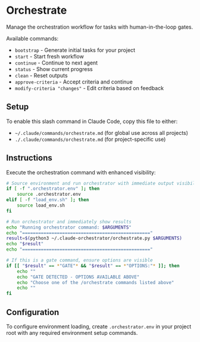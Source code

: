 # Orchestrate
Manage the orchestration workflow for tasks with human-in-the-loop gates.

Available commands:
- `bootstrap` - Generate initial tasks for your project
- `start` - Start fresh workflow  
- `continue` - Continue to next agent
- `status` - Show current progress
- `clean` - Reset outputs
- `approve-criteria` - Accept criteria and continue
- `modify-criteria "changes"` - Edit criteria based on feedback

## Setup
To enable this slash command in Claude Code, copy this file to either:
- `~/.claude/commands/orchestrate.md` (for global use across all projects)
- `./.claude/commands/orchestrate.md` (for project-specific use)

## Instructions
Execute the orchestration command with enhanced visibility:

```bash
# Source environment and run orchestrator with immediate output visibility
if [ -f ".orchestrator.env" ]; then
    source .orchestrator.env
elif [ -f "load_env.sh" ]; then
    source load_env.sh
fi

# Run orchestrator and immediately show results
echo "Running orchestrator command: $ARGUMENTS"
echo "================================================"
result=$(python3 ~/.claude-orchestrator/orchestrate.py $ARGUMENTS)
echo "$result"
echo "================================================"

# If this is a gate command, ensure options are visible
if [[ "$result" == *"GATE"* && "$result" == *"OPTIONS:"* ]]; then
    echo ""
    echo "GATE DETECTED - OPTIONS AVAILABLE ABOVE"
    echo "Choose one of the /orchestrate commands listed above"
    echo ""
fi
```

## Configuration
To configure environment loading, create `.orchestrator.env` in your project root with any required environment setup commands.